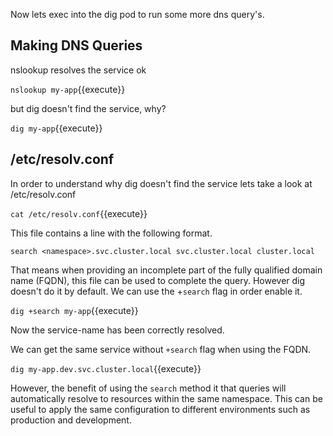 Now lets exec into the dig pod to run some more dns query's.

## Making DNS Queries

nslookup resolves the service ok

`nslookup my-app`{{execute}}

but dig doesn't find the service, why?

`dig my-app`{{execute}}

## /etc/resolv.conf

In order to understand why dig doesn't find the service lets take a look at /etc/resolv.conf

`cat /etc/resolv.conf`{{execute}}

This file contains a line with the following format.

```shell
search <namespace>.svc.cluster.local svc.cluster.local cluster.local
```

That means when providing an incomplete part of the fully qualified domain name (FQDN), this file can be used to complete the query. However dig doesn't do it by default. We can use the +`search` flag in order enable it.

`dig +search my-app`{{execute}}

Now the service-name has been correctly resolved.

We can get the same service without `+search` flag when using the FQDN.

`dig my-app.dev.svc.cluster.local`{{execute}}

However, the benefit of using the `search` method it that queries will automatically resolve to resources within the same namespace. This can be useful to apply the same configuration to different environments such as production and development.
